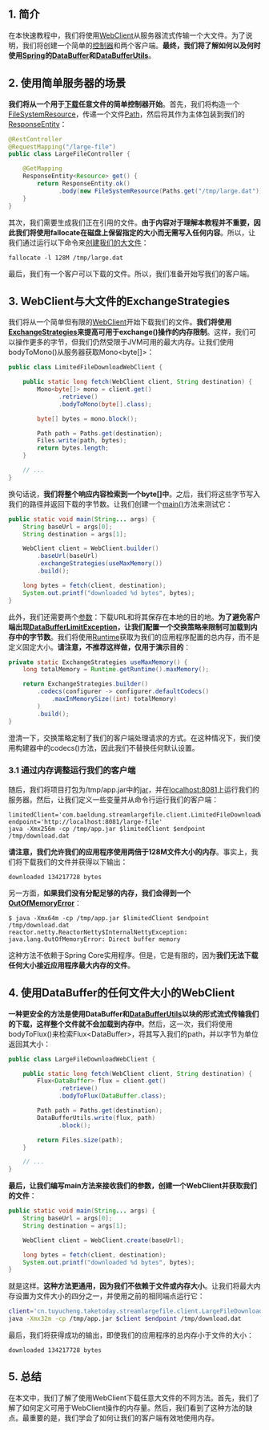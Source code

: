 ## 1. 简介

在本快速教程中，我们将使用[WebClient](https://www.baeldung.com/spring-5-webclient)从服务器流式传输一个大文件。为了说明，我们将创建一个简单的[控制器](https://www.baeldung.com/spring-controllers)和两个客户端。**最终，我们将了解如何以及何时使用[Spring](https://www.baeldung.com/spring-tutorial)的[DataBuffer](https://www.baeldung.com/spring-reactive-read-flux-into-inputstream)和[DataBufferUtils](https://www.baeldung.com/spring-reactive-read-flux-into-inputstream#bodyextractors-databufferutils)**。

## 2. 使用简单服务器的场景

**我们将从一个用于[下载](https://www.baeldung.com/spring-controller-return-image-file)任意文件的简单控制器开始**。首先，我们将构造一个[FileSystemResource](https://docs.spring.io/spring-framework/docs/current/javadoc-api/org/springframework/core/io/FileSystemResource.html)，传递一个文件[Path](https://www.baeldung.com/java-nio-2-path)，然后将其作为主体包装到我们的[ResponseEntity](https://www.baeldung.com/spring-response-entity)：

```java
@RestController
@RequestMapping("/large-file")
public class LargeFileController {

    @GetMapping
    ResponseEntity<Resource> get() {
        return ResponseEntity.ok()
              .body(new FileSystemResource(Paths.get("/tmp/large.dat")));
    }
}
```

其次，我们需要生成我们正在引用的文件。**由于内容对于理解本教程并不重要，因此我们将使用fallocate在磁盘上保留指定的大小而无需写入任何内容**。所以，让我们通过运行以下命令来[创建我们的大文件](https://www.baeldung.com/linux/create-large-file)：

```shell
fallocate -l 128M /tmp/large.dat
```

最后，我们有一个客户可以下载的文件。所以，我们准备开始写我们的客户端。

## 3. WebClient与大文件的ExchangeStrategies

我们将从一个简单但有限的[WebClient](https://www.baeldung.com/spring-5-webclient)开始下载我们的文件。**我们将使用[ExchangeStrategies](https://docs.spring.io/spring-framework/docs/current/javadoc-api/org/springframework/web/reactive/function/client/ExchangeStrategies.html)来提高可用于exchange()操作的内存限制**。这样，我们可以操作更多的字节，但我们仍然受限于JVM可用的最大内存。让我们使用bodyToMono()从服务器获取Mono<byte[]\>：

```java
public class LimitedFileDownloadWebClient {

    public static long fetch(WebClient client, String destination) {
        Mono<byte[]> mono = client.get()
              .retrieve()
              .bodyToMono(byte[].class);

        byte[] bytes = mono.block();

        Path path = Paths.get(destination);
        Files.write(path, bytes);
        return bytes.length;
    }

    // ...
}
```

换句话说，**我们将整个响应内容检索到一个byte[]中**。之后，我们将这些字节写入我们的路径并返回下载的字节数。让我们创建一个[main()](https://www.baeldung.com/java-main-method)方法来测试它：

```java
public static void main(String... args) {
    String baseUrl = args[0];
    String destination = args[1];

    WebClient client = WebClient.builder()
        .baseUrl(baseUrl)
        .exchangeStrategies(useMaxMemory())
        .build();

    long bytes = fetch(client, destination);
    System.out.printf("downloaded %d bytes", bytes);
}
```

此外，我们还需要两个[参数](https://www.baeldung.com/java-command-line-arguments)：下载URL和将其保存在本地的目的地。**为了避免客户端出现[DataBufferLimitException](https://www.baeldung.com/spring-webflux-databufferlimitexception)，让我们配置一个交换策略来限制可加载到内存中的字节数**。我们将使用[Runtime](https://www.baeldung.com/java-heap-memory-api#3-maximum-memory)获取为我们的应用程序配置的总内存，而不是定义固定大小。**请注意，不推荐这样做，仅用于演示目的**：

```java
private static ExchangeStrategies useMaxMemory() {
    long totalMemory = Runtime.getRuntime().maxMemory();

    return ExchangeStrategies.builder()
        .codecs(configurer -> configurer.defaultCodecs()
        	.maxInMemorySize((int) totalMemory)
        )
        .build();
}
```

澄清一下，交换策略定制了我们的客户端处理请求的方式。在这种情况下，我们使用构建器中的codecs()方法，因此我们不替换任何默认设置。

### 3.1 通过内存调整运行我们的客户端

随后，我们将项目打包为/tmp/app.jar中的[jar](https://www.baeldung.com/java-create-jar)，并在[localhost:8081](https://www.baeldung.com/spring-boot-change-port)上运行我们的服务器。然后，让我们定义一些变量并从命令行运行我们的客户端：

```shell
limitedClient='com.baeldung.streamlargefile.client.LimitedFileDownloadWebClient' 
endpoint='http://localhost:8081/large-file' 
java -Xmx256m -cp /tmp/app.jar $limitedClient $endpoint /tmp/download.dat 
```

**请注意，我们允许我们的应用程序使用两倍于128M文件大小的内存**。事实上，我们将下载我们的文件并获得以下输出：

```shell
downloaded 134217728 bytes
```

另一方面，**如果我们没有分配足够的内存，我们会得到一个[OutOfMemoryError](https://www.baeldung.com/java-permgen-space-error)**：

```shell
$ java -Xmx64m -cp /tmp/app.jar $limitedClient $endpoint /tmp/download.dat
reactor.netty.ReactorNetty$InternalNettyException: java.lang.OutOfMemoryError: Direct buffer memory
```

这种方法不依赖于Spring Core实用程序。但是，它是有限的，因为**我们无法下载任何大小接近应用程序最大内存的文件**。

## 4. 使用DataBuffer的任何文件大小的WebClient

**一种更安全的方法是使用DataBuffer和[DataBufferUtils](https://www.baeldung.com/spring-reactive-read-flux-into-inputstream#bodyextractors-databufferutils)以块的形式流式传输我们的下载，这样整个文件就不会加载到内存中**。然后，这一次，我们将使用bodyToFlux()来检索Flux<DataBuffer\>，将其写入我们的path，并以字节为单位返回其大小：

```java
public class LargeFileDownloadWebClient {

    public static long fetch(WebClient client, String destination) {
        Flux<DataBuffer> flux = client.get()
              .retrieve()
              .bodyToFlux(DataBuffer.class);

        Path path = Paths.get(destination);
        DataBufferUtils.write(flux, path)
              .block();

        return Files.size(path);
    }

    // ...
}
```

**最后，让我们编写main方法来接收我们的参数，创建一个WebClient并获取我们的文件**：

```java
public static void main(String... args) {
    String baseUrl = args[0];
    String destination = args[1];

    WebClient client = WebClient.create(baseUrl);

    long bytes = fetch(client, destination);
    System.out.printf("downloaded %d bytes", bytes);
}
```

就是这样。**这种方法更通用，因为我们不依赖于文件或内存大小**。让我们将最大内存设置为文件大小的四分之一，并使用之前的相同端点运行它：

```bash
client='cn.tuyucheng.taketoday.streamlargefile.client.LargeFileDownloadWebClient'
java -Xmx32m -cp /tmp/app.jar $client $endpoint /tmp/download.dat
```

最后，我们将获得成功的输出，即使我们的应用程序的总内存小于文件的大小：

```shell
downloaded 134217728 bytes
```

## 5. 总结

在本文中，我们了解了使用WebClient下载任意大文件的不同方法。首先，我们了解了如何定义可用于WebClient操作的内存量。然后，我们看到了这种方法的缺点。最重要的是，我们学会了如何让我们的客户端有效地使用内存。